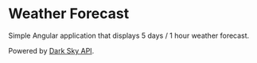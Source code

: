 # Weather Forecast

Simple Angular application that displays 5 days / 1 hour weather forecast.

Powered by [Dark Sky API](https://darksky.net).
